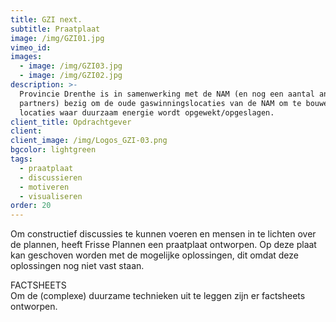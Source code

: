 ```yaml
---
title: GZI next.
subtitle: Praatplaat
image: /img/GZI01.jpg
vimeo_id:
images:
  - image: /img/GZI03.jpg
  - image: /img/GZI02.jpg
description: >-
  Provincie Drenthe is in samenwerking met de NAM (en nog een aantal andere
  partners) bezig om de oude gaswinningslocaties van de NAM om te bouwen tot
  locaties waar duurzaam energie wordt opgewekt/opgeslagen.
client_title: Opdrachtgever
client:
client_image: /img/Logos_GZI-03.png
bgcolor: lightgreen
tags:
  - praatplaat
  - discussieren
  - motiveren
  - visualiseren
order: 20
---
```


Om constructief discussies te kunnen voeren en mensen in te lichten over de plannen, heeft Frisse Plannen een praatplaat ontworpen. Op deze plaat kan geschoven worden met de mogelijke oplossingen, dit omdat deze oplossingen nog niet vast staan. 

FACTSHEETS<br>Om de (complexe) duurzame technieken uit te leggen zijn er factsheets ontworpen.